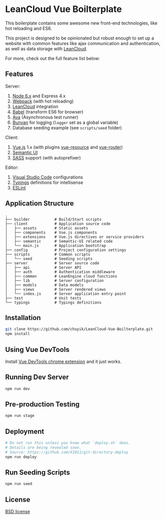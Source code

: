 LeanCloud Vue Boilterplate
===
This boilerplate contains some awesome new front-end technologies, like hot reloading and ES6.

This project is designed to be opinionated but robust enough to set up a website with common features like ajax communication and authentication, as well as data storage with [LeanCloud].

For more, check out the full feature list below:

## Features

Server: 
1. [Node 6.x][node-green] and Express 4.x
1. [Webpack] (with hot reloading)
1. [LeanCloud] integration
1. [Babel] (transform ES6 for browser)
1. [Ava] (Asynchronous test runner)
1. [Bunyan] for logging (`logger` set as a global variable)
1. Database seeding example (see `scripts/seed` folder)

Client:
1. [Vue.js] 1.x (with plugins [vue-resource] and [vue-router])
1. [Semantic UI][semantic-ui]
1. [SASS] support (with autoprefixer)

Editor:
1. [Visual Studio Code] configurations
1. [Typings] definitions for intellisense
1. [ESLint]

## Application Structure
```
.
├── builder           # Build/Start scripts
├── client            # Application source code
│   ├── assets        # Static assets
│   ├── components    # Vue.js components
│   ├── extensions    # Vue.js directives or service providers
│   ├── semantic      # Semantic-UI related code
│   └── main.js       # Application bootstrap
├── config            # Project configuration settings
├── scripts           # Common scripts
│   └── seed          # Seeding scripts
├── server            # Server source code
│   ├── api           # Server API
│   ├── auth          # Authentication middleware
│   ├── common        # LeanEngine cloud functions
│   ├── lib           # Server configuration
│   ├── models        # Data models
│   ├── views         # Server rendered views
│   └── index.js      # Server application entry point
├── test              # Unit tests
└── typings           # Typings definitions
```


## Installation

```bash
git clone https://github.com/chuyik/LeanCloud-Vue-Boilterplate.git
npm install
```

## Using Vue DevTools

Install [Vue DevTools chrome extension][devtools] and it just works.


## Running Dev Server

```bash
npm run dev
```

## Pre-production Testing

```bash
npm run stage
```

## Deployment
```bash
# Do not run this unless you know what `deploy.sh` does.
# Details are being revealed soon.
# Source: https://github.com/X1011/git-directory-deploy
npm run deploy
```

## Run Seeding Scripts
```bash
npm run seed
```

[LeanCloud]: https://leancloud.cn/
[devtools]: https://chrome.google.com/webstore/detail/vuejs-devtools/nhdogjmejiglipccpnnnanhbledajbpd
[ava]: https://github.com/sindresorhus/ava
[vue-resource]: https://github.com/vuejs/vue-resource
[vue-router]: https://github.com/vuejs/vue-router/
[node-green]: http://node.green/
[webpack]: https://webpack.github.io/
[babel]: https://babeljs.io/
[vue.js]: https://vuejs.org/
[semantic-ui]: http://semantic-ui.com/
[sass]: http://sass-lang.com/
[visual studio code]: https://code.visualstudio.com/
[typings]: https://github.com/typings/typings
[eslint]: http://eslint.org/
[bunyan]: https://github.com/trentm/node-bunyan

## License
[BSD license](http://opensource.org/licenses/bsd-license.php)
